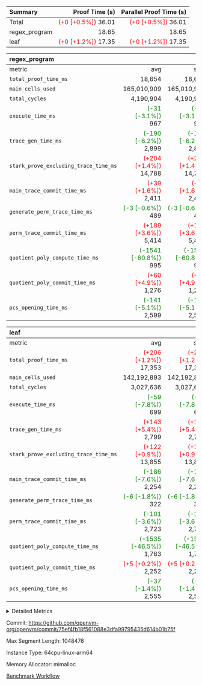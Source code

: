 | Summary | Proof Time (s) | Parallel Proof Time (s) |
|:---|---:|---:|
| Total | <span style='color: red'>(+0 [+0.5%])</span> 36.01 | <span style='color: red'>(+0 [+0.5%])</span> 36.01 |
| regex_program |  18.65 |  18.65 |
| leaf | <span style='color: red'>(+0 [+1.2%])</span> 17.35 | <span style='color: red'>(+0 [+1.2%])</span> 17.35 |


| regex_program |||||
|:---|---:|---:|---:|---:|
|metric|avg|sum|max|min|
| `total_proof_time_ms ` |  18,654 |  18,654 |  18,654 |  18,654 |
| `main_cells_used     ` |  165,010,909 |  165,010,909 |  165,010,909 |  165,010,909 |
| `total_cycles        ` |  4,190,904 |  4,190,904 |  4,190,904 |  4,190,904 |
| `execute_time_ms     ` | <span style='color: green'>(-31 [-3.1%])</span> 967 | <span style='color: green'>(-31 [-3.1%])</span> 967 | <span style='color: green'>(-31 [-3.1%])</span> 967 | <span style='color: green'>(-31 [-3.1%])</span> 967 |
| `trace_gen_time_ms   ` | <span style='color: green'>(-190 [-6.2%])</span> 2,899 | <span style='color: green'>(-190 [-6.2%])</span> 2,899 | <span style='color: green'>(-190 [-6.2%])</span> 2,899 | <span style='color: green'>(-190 [-6.2%])</span> 2,899 |
| `stark_prove_excluding_trace_time_ms` | <span style='color: red'>(+204 [+1.4%])</span> 14,788 | <span style='color: red'>(+204 [+1.4%])</span> 14,788 | <span style='color: red'>(+204 [+1.4%])</span> 14,788 | <span style='color: red'>(+204 [+1.4%])</span> 14,788 |
| `main_trace_commit_time_ms` | <span style='color: red'>(+39 [+1.6%])</span> 2,411 | <span style='color: red'>(+39 [+1.6%])</span> 2,411 | <span style='color: red'>(+39 [+1.6%])</span> 2,411 | <span style='color: red'>(+39 [+1.6%])</span> 2,411 |
| `generate_perm_trace_time_ms` | <span style='color: green'>(-3 [-0.6%])</span> 489 | <span style='color: green'>(-3 [-0.6%])</span> 489 | <span style='color: green'>(-3 [-0.6%])</span> 489 | <span style='color: green'>(-3 [-0.6%])</span> 489 |
| `perm_trace_commit_time_ms` | <span style='color: red'>(+189 [+3.6%])</span> 5,414 | <span style='color: red'>(+189 [+3.6%])</span> 5,414 | <span style='color: red'>(+189 [+3.6%])</span> 5,414 | <span style='color: red'>(+189 [+3.6%])</span> 5,414 |
| `quotient_poly_compute_time_ms` | <span style='color: green'>(-1541 [-60.8%])</span> 995 | <span style='color: green'>(-1541 [-60.8%])</span> 995 | <span style='color: green'>(-1541 [-60.8%])</span> 995 | <span style='color: green'>(-1541 [-60.8%])</span> 995 |
| `quotient_poly_commit_time_ms` | <span style='color: red'>(+60 [+4.9%])</span> 1,276 | <span style='color: red'>(+60 [+4.9%])</span> 1,276 | <span style='color: red'>(+60 [+4.9%])</span> 1,276 | <span style='color: red'>(+60 [+4.9%])</span> 1,276 |
| `pcs_opening_time_ms ` | <span style='color: green'>(-141 [-5.1%])</span> 2,599 | <span style='color: green'>(-141 [-5.1%])</span> 2,599 | <span style='color: green'>(-141 [-5.1%])</span> 2,599 | <span style='color: green'>(-141 [-5.1%])</span> 2,599 |

| leaf |||||
|:---|---:|---:|---:|---:|
|metric|avg|sum|max|min|
| `total_proof_time_ms ` | <span style='color: red'>(+206 [+1.2%])</span> 17,353 | <span style='color: red'>(+206 [+1.2%])</span> 17,353 | <span style='color: red'>(+206 [+1.2%])</span> 17,353 | <span style='color: red'>(+206 [+1.2%])</span> 17,353 |
| `main_cells_used     ` |  142,192,893 |  142,192,893 |  142,192,893 |  142,192,893 |
| `total_cycles        ` |  3,027,636 |  3,027,636 |  3,027,636 |  3,027,636 |
| `execute_time_ms     ` | <span style='color: green'>(-59 [-7.8%])</span> 699 | <span style='color: green'>(-59 [-7.8%])</span> 699 | <span style='color: green'>(-59 [-7.8%])</span> 699 | <span style='color: green'>(-59 [-7.8%])</span> 699 |
| `trace_gen_time_ms   ` | <span style='color: red'>(+143 [+5.4%])</span> 2,799 | <span style='color: red'>(+143 [+5.4%])</span> 2,799 | <span style='color: red'>(+143 [+5.4%])</span> 2,799 | <span style='color: red'>(+143 [+5.4%])</span> 2,799 |
| `stark_prove_excluding_trace_time_ms` | <span style='color: red'>(+122 [+0.9%])</span> 13,855 | <span style='color: red'>(+122 [+0.9%])</span> 13,855 | <span style='color: red'>(+122 [+0.9%])</span> 13,855 | <span style='color: red'>(+122 [+0.9%])</span> 13,855 |
| `main_trace_commit_time_ms` | <span style='color: green'>(-186 [-7.6%])</span> 2,254 | <span style='color: green'>(-186 [-7.6%])</span> 2,254 | <span style='color: green'>(-186 [-7.6%])</span> 2,254 | <span style='color: green'>(-186 [-7.6%])</span> 2,254 |
| `generate_perm_trace_time_ms` | <span style='color: green'>(-6 [-1.8%])</span> 322 | <span style='color: green'>(-6 [-1.8%])</span> 322 | <span style='color: green'>(-6 [-1.8%])</span> 322 | <span style='color: green'>(-6 [-1.8%])</span> 322 |
| `perm_trace_commit_time_ms` | <span style='color: green'>(-101 [-3.6%])</span> 2,723 | <span style='color: green'>(-101 [-3.6%])</span> 2,723 | <span style='color: green'>(-101 [-3.6%])</span> 2,723 | <span style='color: green'>(-101 [-3.6%])</span> 2,723 |
| `quotient_poly_compute_time_ms` | <span style='color: green'>(-1535 [-46.5%])</span> 1,763 | <span style='color: green'>(-1535 [-46.5%])</span> 1,763 | <span style='color: green'>(-1535 [-46.5%])</span> 1,763 | <span style='color: green'>(-1535 [-46.5%])</span> 1,763 |
| `quotient_poly_commit_time_ms` | <span style='color: red'>(+5 [+0.2%])</span> 2,252 | <span style='color: red'>(+5 [+0.2%])</span> 2,252 | <span style='color: red'>(+5 [+0.2%])</span> 2,252 | <span style='color: red'>(+5 [+0.2%])</span> 2,252 |
| `pcs_opening_time_ms ` | <span style='color: green'>(-37 [-1.4%])</span> 2,555 | <span style='color: green'>(-37 [-1.4%])</span> 2,555 | <span style='color: green'>(-37 [-1.4%])</span> 2,555 | <span style='color: green'>(-37 [-1.4%])</span> 2,555 |



<details>
<summary>Detailed Metrics</summary>

| group | num_segments | keygen_time_ms | commit_exe_time_ms |
| --- | --- | --- | --- |
| regex_program | 1 | 653 | 34 | 

| group | air_name | quotient_deg | interactions | constraints |
| --- | --- | --- | --- | --- |
| leaf | AccessAdapterAir<2> | 4 | 5 | 12 | 
| leaf | AccessAdapterAir<4> | 4 | 5 | 12 | 
| leaf | AccessAdapterAir<8> | 4 | 5 | 12 | 
| leaf | FriReducedOpeningAir | 4 | 31 | 53 | 
| leaf | NativePoseidon2Air<BabyBearParameters>, 1> | 4 | 176 | 590 | 
| leaf | PhantomAir | 4 | 3 | 4 | 
| leaf | ProgramAir | 1 | 1 | 4 | 
| leaf | VariableRangeCheckerAir | 1 | 1 | 4 | 
| leaf | VmAirWrapper<BranchNativeAdapterAir, BranchEqualCoreAir<1> | 2 | 11 | 23 | 
| leaf | VmAirWrapper<JalNativeAdapterAir, JalCoreAir> | 4 | 7 | 6 | 
| leaf | VmAirWrapper<NativeAdapterAir<2, 0>, PublicValuesCoreAir> | 4 | 11 | 23 | 
| leaf | VmAirWrapper<NativeAdapterAir<2, 1>, FieldArithmeticCoreAir> | 4 | 15 | 23 | 
| leaf | VmAirWrapper<NativeLoadStoreAdapterAir<1>, NativeLoadStoreCoreAir<1> | 4 | 15 | 20 | 
| leaf | VmAirWrapper<NativeLoadStoreAdapterAir<4>, NativeLoadStoreCoreAir<4> | 4 | 15 | 20 | 
| leaf | VmAirWrapper<NativeVectorizedAdapterAir<4>, FieldExtensionCoreAir> | 4 | 15 | 23 | 
| leaf | VmConnectorAir | 4 | 3 | 8 | 
| leaf | VolatileBoundaryAir | 4 | 4 | 16 | 
| regex_program | AccessAdapterAir<16> | 2 | 5 | 14 | 
| regex_program | AccessAdapterAir<2> | 2 | 5 | 14 | 
| regex_program | AccessAdapterAir<32> | 2 | 5 | 14 | 
| regex_program | AccessAdapterAir<4> | 2 | 5 | 14 | 
| regex_program | AccessAdapterAir<64> | 2 | 5 | 14 | 
| regex_program | AccessAdapterAir<8> | 2 | 5 | 14 | 
| regex_program | BitwiseOperationLookupAir<8> | 2 | 2 | 4 | 
| regex_program | KeccakVmAir | 2 | 321 | 4,571 | 
| regex_program | MemoryMerkleAir<8> | 2 | 4 | 40 | 
| regex_program | PersistentBoundaryAir<8> | 2 | 3 | 6 | 
| regex_program | PhantomAir | 2 | 3 | 5 | 
| regex_program | Poseidon2PeripheryAir<BabyBearParameters>, 1> | 2 | 1 | 286 | 
| regex_program | ProgramAir | 1 | 1 | 4 | 
| regex_program | RangeTupleCheckerAir<2> | 1 | 1 | 4 | 
| regex_program | VariableRangeCheckerAir | 1 | 1 | 4 | 
| regex_program | VmAirWrapper<Rv32BaseAluAdapterAir, BaseAluCoreAir<4, 8> | 2 | 19 | 43 | 
| regex_program | VmAirWrapper<Rv32BaseAluAdapterAir, LessThanCoreAir<4, 8> | 2 | 17 | 39 | 
| regex_program | VmAirWrapper<Rv32BaseAluAdapterAir, ShiftCoreAir<4, 8> | 2 | 23 | 90 | 
| regex_program | VmAirWrapper<Rv32BranchAdapterAir, BranchEqualCoreAir<4> | 2 | 11 | 25 | 
| regex_program | VmAirWrapper<Rv32BranchAdapterAir, BranchLessThanCoreAir<4, 8> | 2 | 13 | 41 | 
| regex_program | VmAirWrapper<Rv32CondRdWriteAdapterAir, Rv32JalLuiCoreAir> | 2 | 10 | 22 | 
| regex_program | VmAirWrapper<Rv32HintStoreAdapterAir, Rv32HintStoreCoreAir> | 2 | 15 | 17 | 
| regex_program | VmAirWrapper<Rv32JalrAdapterAir, Rv32JalrCoreAir> | 2 | 16 | 20 | 
| regex_program | VmAirWrapper<Rv32LoadStoreAdapterAir, LoadSignExtendCoreAir<4, 8> | 2 | 18 | 33 | 
| regex_program | VmAirWrapper<Rv32LoadStoreAdapterAir, LoadStoreCoreAir<4> | 2 | 17 | 38 | 
| regex_program | VmAirWrapper<Rv32MultAdapterAir, DivRemCoreAir<4, 8> | 2 | 25 | 88 | 
| regex_program | VmAirWrapper<Rv32MultAdapterAir, MulHCoreAir<4, 8> | 2 | 24 | 38 | 
| regex_program | VmAirWrapper<Rv32MultAdapterAir, MultiplicationCoreAir<4, 8> | 2 | 19 | 26 | 
| regex_program | VmAirWrapper<Rv32RdWriteAdapterAir, Rv32AuipcCoreAir> | 2 | 11 | 15 | 
| regex_program | VmConnectorAir | 2 | 3 | 9 | 

| group | air_name | idx | rows | prep_cols | perm_cols | main_cols | cells |
| --- | --- | --- | --- | --- | --- | --- | --- |
| leaf | AccessAdapterAir<2> | 0 | 1,048,576 |  | 16 | 11 | 28,311,552 | 
| leaf | AccessAdapterAir<4> | 0 | 524,288 |  | 16 | 13 | 15,204,352 | 
| leaf | AccessAdapterAir<8> | 0 | 512 |  | 16 | 17 | 16,896 | 
| leaf | FriReducedOpeningAir | 0 | 1,048,576 |  | 36 | 26 | 65,011,712 | 
| leaf | NativePoseidon2Air<BabyBearParameters>, 1> | 0 | 65,536 |  | 356 | 399 | 49,479,680 | 
| leaf | PhantomAir | 0 | 32,768 |  | 8 | 6 | 458,752 | 
| leaf | ProgramAir | 0 | 262,144 |  | 8 | 10 | 4,718,592 | 
| leaf | VariableRangeCheckerAir | 0 | 262,144 | 2 | 8 | 1 | 2,359,296 | 
| leaf | VmAirWrapper<BranchNativeAdapterAir, BranchEqualCoreAir<1> | 0 | 1,048,576 |  | 28 | 23 | 53,477,376 | 
| leaf | VmAirWrapper<JalNativeAdapterAir, JalCoreAir> | 0 | 65,536 |  | 12 | 10 | 1,441,792 | 
| leaf | VmAirWrapper<NativeAdapterAir<2, 0>, PublicValuesCoreAir> | 0 | 64 |  | 16 | 23 | 2,496 | 
| leaf | VmAirWrapper<NativeAdapterAir<2, 1>, FieldArithmeticCoreAir> | 0 | 2,097,152 |  | 20 | 30 | 104,857,600 | 
| leaf | VmAirWrapper<NativeLoadStoreAdapterAir<1>, NativeLoadStoreCoreAir<1> | 0 | 1,048,576 |  | 36 | 25 | 63,963,136 | 
| leaf | VmAirWrapper<NativeLoadStoreAdapterAir<4>, NativeLoadStoreCoreAir<4> | 0 | 65,536 |  | 36 | 34 | 4,587,520 | 
| leaf | VmAirWrapper<NativeVectorizedAdapterAir<4>, FieldExtensionCoreAir> | 0 | 131,072 |  | 20 | 40 | 7,864,320 | 
| leaf | VmConnectorAir | 0 | 2 | 1 | 8 | 4 | 24 | 
| leaf | VolatileBoundaryAir | 0 | 1,048,576 |  | 8 | 11 | 19,922,944 | 

| group | air_name | segment | rows | prep_cols | perm_cols | main_cols | cells |
| --- | --- | --- | --- | --- | --- | --- | --- |
| regex_program | AccessAdapterAir<2> | 0 | 64 |  | 24 | 11 | 2,240 | 
| regex_program | AccessAdapterAir<4> | 0 | 32 |  | 24 | 13 | 1,184 | 
| regex_program | AccessAdapterAir<8> | 0 | 131,072 |  | 24 | 17 | 5,373,952 | 
| regex_program | BitwiseOperationLookupAir<8> | 0 | 65,536 | 3 | 8 | 2 | 655,360 | 
| regex_program | KeccakVmAir | 0 | 32 |  | 1,288 | 3,164 | 142,464 | 
| regex_program | MemoryMerkleAir<8> | 0 | 131,072 |  | 20 | 32 | 6,815,744 | 
| regex_program | PersistentBoundaryAir<8> | 0 | 131,072 |  | 12 | 20 | 4,194,304 | 
| regex_program | PhantomAir | 0 | 512 |  | 12 | 6 | 9,216 | 
| regex_program | Poseidon2PeripheryAir<BabyBearParameters>, 1> | 0 | 16,384 |  | 8 | 300 | 5,046,272 | 
| regex_program | ProgramAir | 0 | 131,072 |  | 8 | 10 | 2,359,296 | 
| regex_program | RangeTupleCheckerAir<2> | 0 | 524,288 | 2 | 8 | 1 | 4,718,592 | 
| regex_program | VariableRangeCheckerAir | 0 | 262,144 | 2 | 8 | 1 | 2,359,296 | 
| regex_program | VmAirWrapper<Rv32BaseAluAdapterAir, BaseAluCoreAir<4, 8> | 0 | 2,097,152 |  | 80 | 36 | 243,269,632 | 
| regex_program | VmAirWrapper<Rv32BaseAluAdapterAir, LessThanCoreAir<4, 8> | 0 | 65,536 |  | 40 | 37 | 5,046,272 | 
| regex_program | VmAirWrapper<Rv32BaseAluAdapterAir, ShiftCoreAir<4, 8> | 0 | 262,144 |  | 52 | 53 | 27,525,120 | 
| regex_program | VmAirWrapper<Rv32BranchAdapterAir, BranchEqualCoreAir<4> | 0 | 524,288 |  | 48 | 26 | 38,797,312 | 
| regex_program | VmAirWrapper<Rv32BranchAdapterAir, BranchLessThanCoreAir<4, 8> | 0 | 262,144 |  | 56 | 32 | 23,068,672 | 
| regex_program | VmAirWrapper<Rv32CondRdWriteAdapterAir, Rv32JalLuiCoreAir> | 0 | 131,072 |  | 44 | 18 | 8,126,464 | 
| regex_program | VmAirWrapper<Rv32HintStoreAdapterAir, Rv32HintStoreCoreAir> | 0 | 16,384 |  | 36 | 26 | 1,015,808 | 
| regex_program | VmAirWrapper<Rv32JalrAdapterAir, Rv32JalrCoreAir> | 0 | 131,072 |  | 36 | 28 | 8,388,608 | 
| regex_program | VmAirWrapper<Rv32LoadStoreAdapterAir, LoadSignExtendCoreAir<4, 8> | 0 | 1,024 |  | 76 | 35 | 113,664 | 
| regex_program | VmAirWrapper<Rv32LoadStoreAdapterAir, LoadStoreCoreAir<4> | 0 | 2,097,152 |  | 72 | 40 | 234,881,024 | 
| regex_program | VmAirWrapper<Rv32MultAdapterAir, DivRemCoreAir<4, 8> | 0 | 128 |  | 104 | 57 | 20,608 | 
| regex_program | VmAirWrapper<Rv32MultAdapterAir, MulHCoreAir<4, 8> | 0 | 256 |  | 100 | 39 | 35,584 | 
| regex_program | VmAirWrapper<Rv32MultAdapterAir, MultiplicationCoreAir<4, 8> | 0 | 65,536 |  | 80 | 31 | 7,274,496 | 
| regex_program | VmAirWrapper<Rv32RdWriteAdapterAir, Rv32AuipcCoreAir> | 0 | 65,536 |  | 28 | 21 | 3,211,264 | 
| regex_program | VmConnectorAir | 0 | 2 | 1 | 12 | 4 | 32 | 

| group | idx | trace_gen_time_ms | total_proof_time_ms | total_cycles | total_cells | stark_prove_excluding_trace_time_ms | quotient_poly_compute_time_ms | quotient_poly_commit_time_ms | perm_trace_commit_time_ms | pcs_opening_time_ms | main_trace_commit_time_ms | main_cells_used | generate_perm_trace_time_ms | execute_time_ms |
| --- | --- | --- | --- | --- | --- | --- | --- | --- | --- | --- | --- | --- | --- | --- |
| leaf | 0 | 2,799 | 17,353 | 3,027,636 | 421,678,040 | 13,855 | 1,763 | 2,252 | 2,723 | 2,555 | 2,254 | 142,192,893 | 322 | 699 | 

| group | segment | trace_gen_time_ms | total_proof_time_ms | total_cycles | total_cells | stark_prove_excluding_trace_time_ms | quotient_poly_compute_time_ms | quotient_poly_commit_time_ms | perm_trace_commit_time_ms | pcs_opening_time_ms | main_trace_commit_time_ms | main_cells_used | generate_perm_trace_time_ms | execute_time_ms |
| --- | --- | --- | --- | --- | --- | --- | --- | --- | --- | --- | --- | --- | --- | --- |
| regex_program | 0 | 2,899 | 18,654 | 4,190,904 | 632,452,480 | 14,788 | 995 | 1,276 | 5,414 | 2,599 | 2,411 | 165,010,909 | 489 | 967 | 

</details>


Commit: https://github.com/openvm-org/openvm/commit/75ef4fb18f561088e3dfa99795435d614b01b75f

Max Segment Length: 1048476

Instance Type: 64cpu-linux-arm64

Memory Allocator: mimalloc

[Benchmark Workflow](https://github.com/openvm-org/openvm/actions/runs/12957495112)

